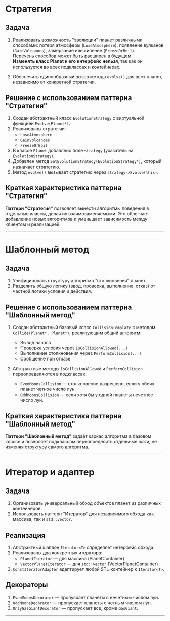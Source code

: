 # Стратегия

## Задача

1. Реализовать возможность "эволюции" планет различными способами: потеря атмосферы (`LoseAtmosphere`), появление вулканов (`GainVolcanoes`), замерзание или кипение (`FreezeOrBoil`).  
   Перечень способов может быть расширен в будущем.  
   **Изменять класс Planet и его интерфейс нельзя**, так как он используется во всех подклассах и контейнерах.

2. Обеспечить единообразный вызов метода `evolve()` для всех планет, независимо от конкретной стратегии.

## Решение с использованием паттерна "Стратегия"

1. Создан абстрактный класс `EvolutionStrategy` с виртуальной функцией `Evolve(Planet*)`.
2. Реализованы стратегии:
   - `LoseAtmosphere`
   - `GainVolcanoes`
   - `FreezeOrBoil`
3. В классе `Planet` добавлено поле `strategy` (указатель на `EvolutionStrategy`).
4. Добавлен метод `SetEvolutionStrategy(EvolutionStrategy*)`, который назначает стратегию.
5. Метод `evolve()` вызывает стратегию через `strategy->Evolve(this)`.

## Краткая характеристика паттерна "Стратегия"

**Паттерн "Стратегия"** позволяет вынести алгоритмы поведения в отдельные классы, делая их взаимозаменяемыми. Это облегчает добавление новых алгоритмов и уменьшает зависимость между клиентом и реализацией.

---

# Шаблонный метод

## Задача

1. Унифицировать структуру алгоритма "столкновения" планет.
2. Разделить общую логику (ввод, проверка, выполнение, отказ) от частной логики условия и действия.

## Решение с использованием паттерна "Шаблонный метод"

1. Создан абстрактный базовый класс `CollisionTemplate` с методом `Collide(Planet*, Planet*)`, реализующим общий алгоритм:
   - Вывод начала
   - Проверка условия через `IsCollisionAllowed(...)`
   - Выполнение столкновения через `PerformCollision(...)`
   - Сообщение при отказе

2. Абстрактные методы `IsCollisionAllowed` и `PerformCollision` переопределяются в подклассах:
   - `EvenMoonsCollision` — столкновение разрешено, если у обеих планет четное число лун.
   - `OddMoonsCollision` — если хотя бы у одной планеты нечетное число лун.

## Краткая характеристика паттерна "Шаблонный метод"

**Паттерн "Шаблонный метод"** задаёт каркас алгоритма в базовом классе и позволяет подклассам переопределить отдельные шаги, не изменяя структуру самого алгоритма.

---

# Итератор и адаптер

## Задача

1. Организовать универсальный обход объектов планет из различных контейнеров.
2. Использовать паттерн "Итератор" для независимого обхода как массива, так и `std::vector`.

## Реализация

1. Абстрактный шаблон `Iterator<T>` определяет интерфейс обхода.
2. Реализованы два конкретных итератора:
   - `PlanetIterator` — для массива (PlanetContainer)
   - `VectorPlanetIterator` — для `std::vector` (VectorPlanetContainer)
3. `ConstIteratorAdapter` адаптирует любой STL-контейнер к `Iterator<T>`.

## Декораторы

1. `EvenMoonsDecorator` — пропускает планеты с нечетным числом лун.
2. `OddMoonsDecorator` — пропускает планеты с четным числом лун.
3. `OnlyGasGiantDecorator` — пропускает все, кроме `GasGiant`.

---
